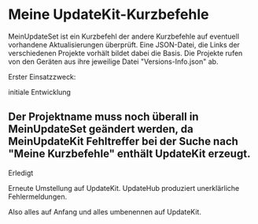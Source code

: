 # Meine UpdateKit-Kurzbefehle

MeinUpdateSet ist ein Kurzbefehl der andere Kurzbefehle auf eventuell vorhandene Aktualisierungen überprüft.
Eine JSON-Datei, die Links der verschiedenen Projekte vorhält bildet dabei die Basis.
Die Projekte rufen von den Geräten aus ihre jeweilige Datei "Versions-Info.json" ab.

Erster Einsatzzweck:

initiale Entwicklung


Der Projektname muss noch überall in MeinUpdateSet geändert werden, da MeinUpdateKit Fehltreffer bei der Suche nach "Meine Kurzbefehle" enthält UpdateKit erzeugt.
------------
Erledigt

Erneute Umstellung auf UpdateKit. UpdateHub produziert unerklärliche Fehlermeldungen.

Also alles auf Anfang und alles umbenennen auf UpdateKit.
